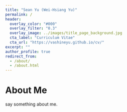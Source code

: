 ```yaml
---
title: "Sean Yu (Wei-Hsiang Yu)"
permalink: /
header:
  overlay_color: "#000"
  overlay_filter: "0.3"
  overlay_image: ../images/title_page_background.jpg
  cta_label: "Curriculum Vitae"
  cta_url: "https://vashineyu.github.io/cv/"
excerpt: ""
author_profile: true
redirect_from: 
  - /about/
  - /about.html
---
```


About Me
=====
say something about me.

